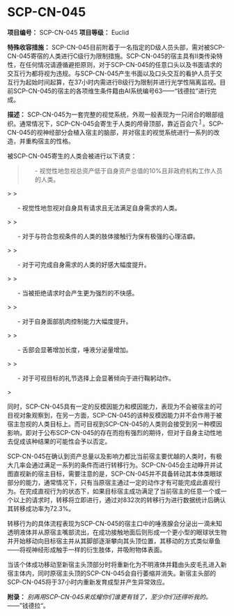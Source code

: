 # SCP-CN-045


**项目编号：** SCP-CN-045
**项目等级：** Euclid

**特殊收容措施：** SCP-CN-045目前附着于一名指定的D级人员头部，需对被SCP-CN-045寄宿的人类进行C级行为限制措施。SCP-CN-045的宿主具有Ⅱ类传染特性，在任何情况请遵循避拒原则，对于SCP-CN-045的任意口头以及书面请求的交互行为都将视为违规。与SCP-CN-045产生书面以及口头交互的看护人员于交互行为起始时间起算，在37小时内需进行B级行为限制并进行光学性隔离监视。目前SCP-CN-045的宿主的各项维生条件籍由AI系统编号63——“钱德拉”进行完成。

**描述：** SCP-CN-045为一套完整的视觉系统，外观一般表现为一只闭合的眼部组织。通常情况下，SCP-CN-045会寄生于人类的颅骨顶部，靠近百会穴<sup class='footnoteref'>
 <a shape='rect' class='footnoteref' id='footnoteref-1' href='javascript:;' onclick='WIKIDOT.page.utils.scrollToReference(&apos;footnote-1&apos;)'>1</a>
</sup>。SCP-CN-045的视神经部分会植入宿主的脑部，并对宿主的视觉系统进行一系列的改造，并重构宿主的性格。

被SCP-CN-045寄生的人类会被进行以下诱变：


> <ul>- &#35270;&#35273;&#24615;&#22320;&#24573;&#35270;&#24635;&#36164;&#20135;&#20302;&#20110;&#33258;&#36523;&#36164;&#20135;&#24635;&#20540;&#30340;10%&#19988;&#38750;&#25919;&#24220;&#26426;&#26500;&#24037;&#20316;&#20154;&#21592;&#30340;&#20154;&#31867;&#12290;
</ul>> 
> <ul>- &#35270;&#35273;&#24615;&#22320;&#24573;&#35270;&#23545;&#33258;&#36523;&#20855;&#26377;&#35831;&#27714;&#19988;&#26080;&#27861;&#28385;&#36275;&#33258;&#36523;&#38656;&#27714;&#30340;&#20154;&#31867;&#12290;
</ul>> 
> <ul>- &#23545;&#20110;&#19982;&#31526;&#21512;&#24573;&#35270;&#26465;&#20214;&#30340;&#20154;&#31867;&#30340;&#32930;&#20307;&#25509;&#35302;&#34892;&#20026;&#20445;&#26377;&#26497;&#24378;&#30340;&#24515;&#29702;&#27905;&#30294;&#12290;
</ul>> 
> <ul>- &#23545;&#20110;&#21487;&#23436;&#25104;&#33258;&#36523;&#38656;&#27714;&#30340;&#20154;&#31867;&#30340;&#22909;&#24863;&#22823;&#24133;&#24230;&#25552;&#21319;&#12290;
</ul>> 
> <ul>- &#24403;&#34987;&#25298;&#32477;&#35831;&#27714;&#26102;&#20250;&#20135;&#29983;&#26356;&#20026;&#24378;&#28872;&#30340;&#19981;&#24555;&#24863;&#12290;
</ul>> 
> <ul>- &#23545;&#20110;&#33258;&#36523;&#38754;&#37096;&#32908;&#32905;&#25511;&#21046;&#33021;&#21147;&#22823;&#24133;&#24230;&#25552;&#21319;&#12290;
</ul>> 
> <ul>- &#33292;&#37096;&#20250;&#26174;&#33879;&#22686;&#21152;&#38271;&#24230;&#65292;&#21822;&#28082;&#20998;&#27852;&#37327;&#22686;&#21152;&#12290;
</ul>> 
> <ul>- &#23545;&#20110;&#21487;&#35270;&#30446;&#26631;&#30340;&#31036;&#33410;&#36873;&#25321;&#19978;&#20250;&#26174;&#33879;&#20542;&#21521;&#20110;&#36827;&#34892;&#38816;&#36524;&#21160;&#20316;&#12290;
</ul>> 

同时，SCP-CN-045具有一定的反模因能力和模因能力，表现为不会被宿主的可目视对象观察到，在另一方面，SCP-CN-045的该种反模因能力并不会作用于被宿主忽视的人类目标上。而可目视到SCP-CN-045的人类则会接受到另一种模因影响，即对于公布SCP-CN-045的存在而抱有强烈的期待，但对于自身主动性地去促成该种结果的可能性会予以否定。

SCP-CN-045在确认到资产总量以及影响力都比当前宿主要优越的人类时，有极大几率会通过满足一系列的条件而进行转移行为。SCP-CN-045会主动睁开并试图直视新的宿主目标，需要注意的是，SCP-CN-045并不具备转动其本体类眼球部分的能力，通常情况下，只有当原宿主通过一定的动作才有可能完成此直视行为。在完成直视行为的状态下，如果目标宿主成功满足了当前宿主的任意一个或一个以上的请求时，转移将立即进行，通过对832次的转移行为进行数据统计后确认其转移成功率为72.3%。

转移行为的具体流程表现为SCP-CN-045的宿主口中的唾液腺会分泌出一滴未知透明液体并从原宿主嘴部流出，在成功接触地面后则形成一个更小型的眼球状生物并开始移动向目标宿主并从其脚部逐渐攀向其头顶位置，其移动的方式类似章鱼——将视神经形成触手一样的衍生肢体，并吸附物体表面。

当该个体成功移动至新宿主头顶部分时将重新化为不明液体并籍由头皮毛孔进入新宿主体内，同时原宿主头顶的SCP-CN-045会自行萎缩并消失。新宿主头部的SCP-CN-045将于37小时内重新发育成型并产生异常效应。

**附录：** *别再用SCP-CN-045来炫耀你们谁更有钱了，至少你们还得听我的。* ——”钱德拉“。



